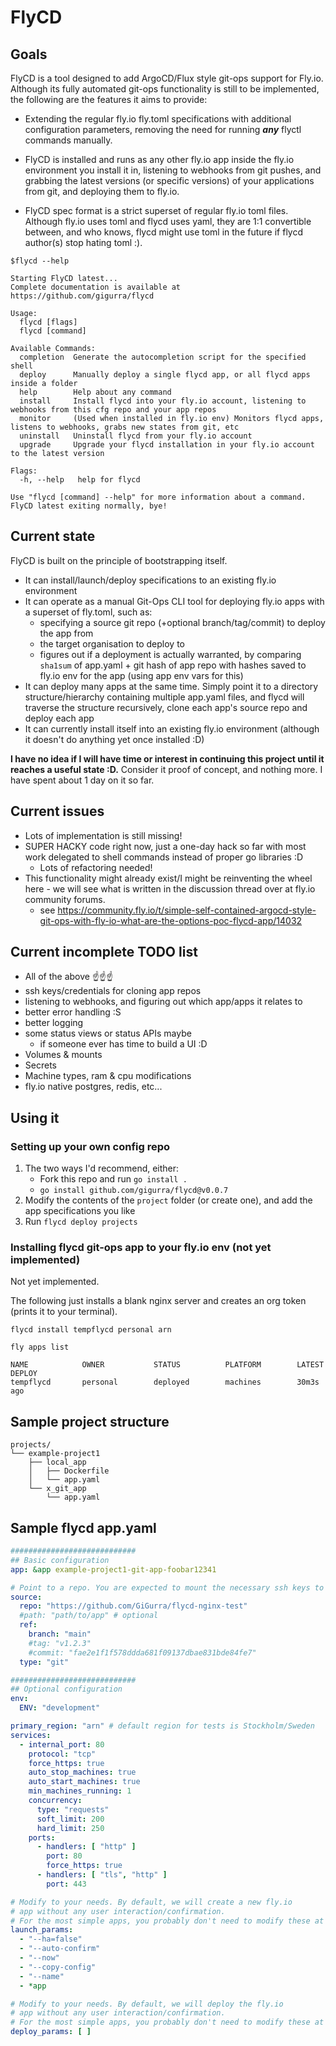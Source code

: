 # FlyCD

## Goals

FlyCD is a tool designed to add ArgoCD/Flux style git-ops support for Fly.io. Although its fully automated git-ops
functionality is still to be implemented, the following are the features it aims to provide:

* Extending the regular fly.io fly.toml specifications with additional configuration parameters,
  removing the need for running **_any_** flyctl commands manually.

* FlyCD is installed and runs as any other fly.io app inside the fly.io environment you install it in, listening to
  webhooks from git pushes,
  and grabbing the latest versions (or specific versions) of your applications from git, and deploying them to fly.io.

* FlyCD spec format is a strict superset of regular fly.io toml files. Although fly.io uses toml and flycd uses yaml,
  they are 1:1 convertible between, and who knows, flycd might use toml in the future if flycd author(s) stop hating
  toml :).

```
$flycd --help

Starting FlyCD latest...
Complete documentation is available at https://github.com/gigurra/flycd

Usage:
  flycd [flags]
  flycd [command]

Available Commands:
  completion  Generate the autocompletion script for the specified shell
  deploy      Manually deploy a single flycd app, or all flycd apps inside a folder
  help        Help about any command
  install     Install flycd into your fly.io account, listening to webhooks from this cfg repo and your app repos
  monitor     (Used when installed in fly.io env) Monitors flycd apps, listens to webhooks, grabs new states from git, etc
  uninstall   Uninstall flycd from your fly.io account
  upgrade     Upgrade your flycd installation in your fly.io account to the latest version

Flags:
  -h, --help   help for flycd

Use "flycd [command] --help" for more information about a command.
FlyCD latest exiting normally, bye!
```

## Current state

FlyCD is built on the principle of bootstrapping itself.

* It can install/launch/deploy specifications to an existing fly.io environment
* It can operate as a manual Git-Ops CLI tool for deploying fly.io apps with a superset of fly.toml, such as:
    * specifying a source git repo (+optional branch/tag/commit) to deploy the app from
    * the target organisation to deploy to
    * figures out if a deployment is actually warranted, by comparing `sha1sum` of app.yaml + git hash of app repo with hashes
      saved to fly.io env for the app (using app env vars for this)
* It can deploy many apps at the same time. Simply point it to a directory structure/hierarchy containing multiple
  app.yaml files, and flycd will traverse the structure recursively, clone each app's source repo and deploy each app
* It can currently install itself into an existing fly.io environment (although it doesn't do anything yet once
  installed :D)

**I have no idea if I will have time or interest in continuing this project until it reaches a useful state :D.**
Consider it proof of concept, and nothing more. I have spent about 1 day on it so far.

## Current issues

* Lots of implementation is still missing!
* SUPER HACKY code right now, just a one-day hack so far with most work delegated to shell commands instead of proper go
  libraries :D
    * Lots of refactoring needed!
* This functionality might already exist/I might be reinventing the wheel here - we will see what is written in the
  discussion thread over at fly.io community forums. 
  * see https://community.fly.io/t/simple-self-contained-argocd-style-git-ops-with-fly-io-what-are-the-options-poc-flycd-app/14032

## Current incomplete TODO list

* All of the above ☝️☝️☝️
* ssh keys/credentials for cloning app repos
* listening to webhooks, and figuring out which app/apps it relates to
* better error handling :S
* better logging
* some status views or status APIs maybe
    * if someone ever has time to build a UI :D
* Volumes & mounts
* Secrets
* Machine types, ram & cpu modifications
* fly.io native postgres, redis, etc...

## Using it

### Setting up your own config repo

1. The two ways I'd recommend, either:
    * Fork this repo and run `go install .`
    * `go install github.com/gigurra/flycd@v0.0.7`
2. Modify the contents of the `project` folder (or create one), and add the app specifications you like
3. Run `flycd deploy projects`

### Installing flycd git-ops app to your fly.io env (not yet implemented)

Not yet implemented.

The following just installs a blank nginx server and creates an org token (prints it to your terminal).

```
flycd install tempflycd personal arn
```

```
fly apps list

NAME            OWNER           STATUS          PLATFORM        LATEST DEPLOY        
tempflycd       personal        deployed        machines        30m3s ago  
```

## Sample project structure

```
projects/
└── example-project1
    ├── local_app
    │   ├── Dockerfile
    │   └── app.yaml
    └── x_git_app
        └── app.yaml
```
## Sample flycd app.yaml

```yaml
############################
## Basic configuration
app: &app example-project1-git-app-foobar12341

# Point to a repo. You are expected to mount the necessary ssh keys to the container
source:
  repo: "https://github.com/GiGurra/flycd-nginx-test"
  #path: "path/to/app" # optional
  ref:
    branch: "main"
    #tag: "v1.2.3"
    #commit: "fae2e1f1f578ddda681f09137dbae831bde84fe7"
  type: "git"

############################
## Optional configuration
env:
  ENV: "development"

primary_region: "arn" # default region for tests is Stockholm/Sweden
services:
  - internal_port: 80
    protocol: "tcp"
    force_https: true
    auto_stop_machines: true
    auto_start_machines: true
    min_machines_running: 1
    concurrency:
      type: "requests"
      soft_limit: 200
      hard_limit: 250
    ports:
      - handlers: [ "http" ]
        port: 80
        force_https: true
      - handlers: [ "tls", "http" ]
        port: 443

# Modify to your needs. By default, we will create a new fly.io
# app without any user interaction/confirmation.
# For the most simple apps, you probably don't need to modify these at all
launch_params:
  - "--ha=false"
  - "--auto-confirm"
  - "--now"
  - "--copy-config"
  - "--name"
  - *app

# Modify to your needs. By default, we will deploy the fly.io
# app without any user interaction/confirmation.
# For the most simple apps, you probably don't need to modify these at all
deploy_params: [ ]

```